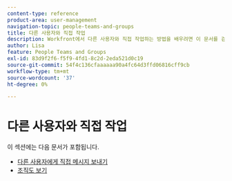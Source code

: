 ```yaml
---
content-type: reference
product-area: user-management
navigation-topic: people-teams-and-groups
title: 다른 사용자와 직접 작업
description: Workfront에서 다른 사용자와 직접 작업하는 방법을 배우려면 이 문서를 검토하십시오.
author: Lisa
feature: People Teams and Groups
exl-id: 83d9f2f6-f5f9-4fd1-8c2d-2eda521d0c19
source-git-commit: 54f4c136cfaaaaaa90a4fc64d3ffd06816cff9cb
workflow-type: tm+mt
source-wordcount: '37'
ht-degree: 0%

---
```


# 다른 사용자와 직접 작업

이 섹션에는 다음 문서가 포함됩니다.

* [다른 사용자에게 직접 메시지 보내기](/help/quicksilver/people-teams-and-groups/work-directly-with-others/send-direct-messages-to-other-users.md)
* [조직도 보기](../../people-teams-and-groups/work-directly-with-others/view-the-org-chart.md)
